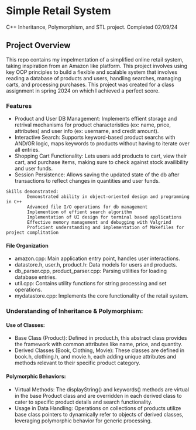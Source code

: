 # Simple Retail System
C++ Inheritance, Polymorphism, and STL project. Completed 02/09/24

## Project Overview
This repo contains my impelmentation of a simplified online retail system, taking inspiration from an Amazon like platform. This project involves using key OOP principles to build a flexible and scalable system that involves reading a database of products and users, handling searches, managing carts, and processing purchases. This project was created for a class assignment in spring 2024 on which I achieved a perfect score. 

### Features
- Product and User DB Management: Implements effient storage and retrival mechanisms for product characteristics (ex: name, price, attributes) and user info (ex: username, and credit amount).
- Interactive Search: Supports keyword-based product searchs with AND/OR logic, maps keywords to products without having to iterate over all entries.
- Shopping Cart Functionality: Lets users add products to cart, view their cart, and purchase items, making sure to check against stock availibility and user funds.
- Session Persistence: Allows saving the updated state of the db after transactions to reflect changes in quantities and user funds.

```
Skills demonstrated:
        Demonstrated ability in object-oriented design and programming in C++
        Advanced file I/O operations for db management
        Implemention of effient search algorithm
        Implementation of UI design for terminal based applications
        Effective memory management and debugging with Valgrind
        Proficient understanding and implementation of Makefiles for project complitation
```

#### File Organization
- amazon.cpp: Main application entry point, handles user interactions.
- datastore.h, user.h, product.h: Data models for users and products.
- db_parser.cpp, product_parser.cpp: Parsing utilities for loading database entries.
- util.cpp: Contains utility functions for string processing and set operations.
- mydatastore.cpp: Implements the core functionality of the retail system.

### Understanding of Inheritance & Polymorphism:
#### Use of Classes:
- Base Class (Product): Defined in product.h, this abstract class provides the framework with common attributes like name, price, and quantity.
- Derived Classes (Book, Clothing, Movie): These classes are defined in book.h, clothing.h, and movie.h, each adding unique attributes and methods relevant to their specific product category.

#### Polymorphic Behaviors:
- Virtual Methods: The displayString() and keywords() methods are virtual in the base Product class and are overridden in each derived class to cater to specific product details and search functionality.
- Usage in Data Handling: Operations on collections of products utilize base class pointers to dynamically refer to objects of derived classes, leveraging polymorphic behavior for generic processing.
